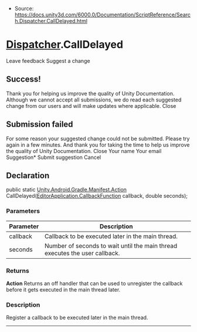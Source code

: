 * Source: https://docs.unity3d.com/6000.0/Documentation/ScriptReference/Search.Dispatcher.CallDelayed.html

#  [Dispatcher](https://docs.unity3d.com/6000.0/Documentation/ScriptReference/Search.Dispatcher.html).CallDelayed
Leave feedback
Suggest a change
## Success!
Thank you for helping us improve the quality of Unity Documentation. Although we cannot accept all submissions, we do read each suggested change from our users and will make updates where applicable.
Close
## Submission failed
For some reason your suggested change could not be submitted. Please <a>try again</a> in a few minutes. And thank you for taking the time to help us improve the quality of Unity Documentation.
Close
Your name Your email Suggestion* Submit suggestion
Cancel
## Declaration
public static [Unity.Android.Gradle.Manifest.Action](https://docs.unity3d.com/6000.0/Documentation/ScriptReference/Unity.Android.Gradle.Manifest.Action.html) CallDelayed([EditorApplication.CallbackFunction](https://docs.unity3d.com/6000.0/Documentation/ScriptReference/EditorApplication.CallbackFunction.html) callback, double seconds); 
### Parameters
Parameter | Description  
---|---  
callback | Callback to be executed later in the main thread.  
seconds | Number of seconds to wait until the main thread executes the user callback.  
### Returns
**Action** Returns an off handler that can be used to unregister the callback before it gets executed in the main thread later. 
### Description
Register a callback to be executed later in the main thread.
* * *

